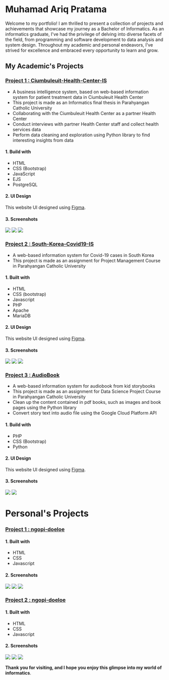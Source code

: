 # Muhamad Ariq Pratama

Welcome to my portfolio! I am thrilled to present a collection of projects and achievements that showcase my journey as a Bachelor of Informatics. As an informatics graduate, I've had the privilege of delving into diverse facets of the field, from programming and software development to data analysis and system design. Throughout my academic and personal endeavors, I've strived for excellence and embraced every opportunity to learn and grow.

## My Academic's Projects

### [Project 1 : Ciumbuleuit-Health-Center-IS](https://github.com/mariqpratama/Ciumbuleuit-Health-Center-IS)

- A business intelligence system, based on web-based information system for patient treatment data in Ciumbuleuit Health Center
- This project is made as an Informatics final thesis in Parahyangan Catholic University
- Collaborating with the Ciumbuleuit Health Center as a partner Health Center
- Conduct interviews with partner Health Center staff and collect health services data
- Perform data cleaning and exploration using Python library to find interesting insights from data

#### 1. Build with

- HTML
- CSS (Bootstrap)
- JavaScript
- EJS
- PostgreSQL

#### 2. UI Design

This website UI designed using [Figma](https://www.figma.com/file/pZ4pWbDYmazWtSwU3Qqjps/Puskes-Dashboard?node-id=405%3A119&t=C0vt7vNLdmoxjoFK-1).

#### 3. Screenshots

![](/Images/academic/ciumbuleuit-hc-is/1.png)
![](/Images/academic/ciumbuleuit-hc-is/2.png)
![](/Images/academic/ciumbuleuit-hc-is/3.png)

### [Project 2 : South-Korea-Covid19-IS](https://github.com/jghjianghan/South-Korea-Covid19-IS/tree/main)

- A web-based information system for Covid-19 cases in South Korea
- This project is made as an assignment for Project Management Course in Parahyangan Catholic University

#### 1. Built with

- HTML
- CSS (bootstrap)
- Javascript
- PHP
- Apache
- MariaDB

#### 2. UI Design

This website UI designed using [Figma](https://www.figma.com/file/2IKbodWRolPT90QKODvsJo/Tubes-Manpro).

#### 3. Screenshots

![](/Images/academic/covid19-is/1.png)
![](/Images/academic/covid19-is/2.png)
![](/Images/academic/covid19-is/3.png)

### [Project 3 : AudioBook](https://github.com/mariqpratama/AudioBook/tree/main)

- A web-based information system for audiobook from kid storybooks
- This project is made as an assignment for Data Science Project Course in Parahyangan Catholic University
- Clean up the content contained in pdf books, such as images and book pages using the Python library
- Convert story text into audio file using the Google Cloud Platform API

#### 1. Build with

- PHP
- CSS (Bootstrap)
- Python

#### 2. UI Design

This website UI designed using [Figma](https://www.figma.com/file/jgxdN3szZIZxSNGBYdmuHa/Mockup-Audiobook?node-id=12%3A29&t=EWS1Pr2a4zUGmbBk-1).

#### 3. Screenshots

![](/Images/academic/audiobook/1.png)
![](/Images/academic/audiobook/2.png)

# Personal's Projects

### [Project 1 : ngopi-doeloe](https://github.com/aiqvista/ngopi-doeloe)

#### 1. Built with

- HTML
- CSS
- Javascript

#### 2. Screenshots

![](/Images/personal/ngopi-doeloe/1.png)
![](/Images/personal/ngopi-doeloe/2.0.png)
![](/Images/personal/ngopi-doeloe/2.1.png)

### [Project 2 : ngopi-doeloe](https://github.com/aiqvista/waste-management)

#### 1. Built with

- HTML
- CSS
- Javascript

#### 2. Screenshots

![](/Images/personal/waste-management/1.png)
![](/Images/personal/waste-management/2.0.png)
![](/Images/personal/waste-management/2.1.png)

**Thank you for visiting, and I hope you enjoy this glimpse into my world of informatics**.
